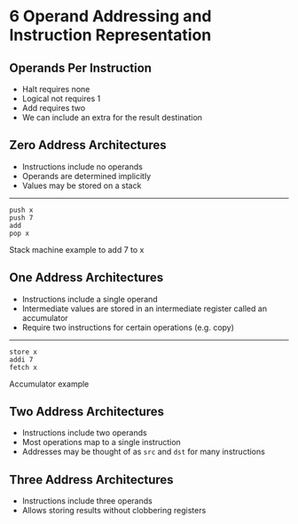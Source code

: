 6 Operand Addressing and Instruction Representation
===================================================

Operands Per Instruction
------------------------

- Halt requires none
- Logical not requires 1
- Add requires two
- We can include an extra for the result destination

Zero Address Architectures
--------------------------

- Instructions include no operands
- Operands are determined implicitly
- Values may be stored on a stack

---

```
push x
push 7
add
pop x
```

Stack machine example to add 7 to x

One Address Architectures
-------------------------

- Instructions include a single operand
- Intermediate values are stored in an intermediate register called an accumulator
- Require two instructions for certain operations (e.g. copy)

---

```
store x
addi 7
fetch x
```

Accumulator example

Two Address Architectures
-------------------------

- Instructions include two operands
- Most operations map to a single instruction
- Addresses may be thought of as `src` and `dst` for many instructions

Three Address Architectures
---------------------------

- Instructions include three operands
- Allows storing results without clobbering registers
